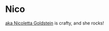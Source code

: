 # Nico 

[aka Nicoletta Goldstein](https://devilmaycry.fandom.com/wiki/Nico) is crafty, and she rocks!
